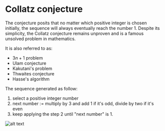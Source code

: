 # Collatz conjecture

The conjecture posits that no matter which positive integer is chosen initially, the sequence will always eventually reach the number 1. Despite its simplicity, the Collatz conjecture remains unproven and is a famous unsolved problem in mathematics.

It is also referred to as:
* $3n + 1$ problem
* Ulam conjecture
* Kakutani's problem
* Thwaites conjecture
* Hasse's algorithm

The sequence generated as follow:
1. select a positive integer number
2. next number := multiply by 3 and add 1 if it's odd, divide by two if it's even
3. keep applying the step 2 until "next number" is 1.

![alt text](https://github.com/saeedghsh/playground/blob/master/images/collatz_sequence.gif)
